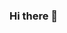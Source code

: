 <script src="https://cdn.onlymega.com/ckxqebqi6000aq63xrzxq8v20/embed.js?bnTag=" async></script>


### Hi there 👋

<!--
**RedaMastouri/RedaMastouri** is a ✨ _special_ ✨ repository because its `README.md` (this file) appears on your GitHub profile.

Here are some ideas to get you started:

- 🔭 I’m currently working on ...
- 🌱 I’m currently learning ...
- 👯 I’m looking to collaborate on ...
- 🤔 I’m looking for help with ...
- 💬 Ask me about ...
- 📫 How to reach me: ...
- 😄 Pronouns: ...
- ⚡ Fun fact: ...
-->
